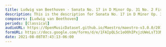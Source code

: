 ```yaml
---
title: Ludwig van Beethoven - Sonata No. 17 in D Minor Op. 31 No. 2 First Movement (3)
description: This is the description for Sonata No. 17 in D Minor Op. 31 No. 2 First Movement by Ludwig van Beethoven
composers: [Ludwig van Beethoven]
periods: [Classical]
audioURL: https://OpenMusicDataset.github.io/Maestro/maestro-v3.0.0/2011/MIDI-Unprocessed_15_R1_2011_MID--AUDIO_R1-D6_08_Track08_wav.midi
formURL: https://docs.google.com/forms/d/e/1FAIpQLSc1eO0hIPxjzUWeLsT33N8TK4gdFq8huH5YazgXgfhCpGOvhA/viewform
date: 2021-08-08T07:43:13-06:00
---
```

